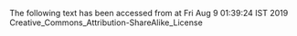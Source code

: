 The following text has been accessed from at Fri Aug 9 01:39:24 IST 2019
Creative_Commons_Attribution-ShareAlike_License
